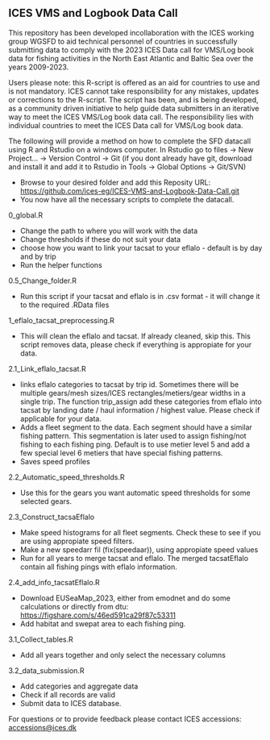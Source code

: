 ## ICES VMS and Logbook Data Call
This repository has been developed incollaboration with the ICES working group WGSFD to aid technical personnel of countries in successfully submitting data to comply with the 2023 ICES Data call for VMS/Log book data for fishing activities in the North East Atlantic and Baltic Sea over the years 2009-2023.

Users please note: this R-script is offered as an aid for countries to use and is not mandatory. ICES cannot take responsibility for any mistakes, updates or corrections to the R-script. The script has been, and is being developed, as a community driven initiative to help guide data submitters in an iterative way to meet the ICES VMS/Log book data call. The responsibility lies with individual countries to meet the ICES Data call for VMS/Log book data.

The following will provide a method on how to complete the SFD datacall using R and Rstudio on a windows computer.
In Rstudio go to files -> New Project... -> Version Control -> Git (if you dont already have git, download and install it and add it to Rstudio in Tools -> Global Options -> Git/SVN)
- Browse to your desired folder and add this Reposity URL: https://github.com/ices-eg/ICES-VMS-and-Logbook-Data-Call.git
- You now have all the necessary scripts to complete the datacall.

0_global.R
- Change the path to where you will work with the data
- Change thresholds if these do not suit your data
- choose how you want to link your tacsat to your eflalo - default is by day and by trip
- Run the helper functions

0.5_Change_folder.R
- Run this script if your tacsat and eflalo is in .csv format - it will change it to the required .RData files

1_eflalo_tacsat_preprocessing.R
- This will clean the eflalo and tacsat. If already cleaned, skip this. This script removes data, please check if everything is appropiate for your data.

2.1_Link_eflalo_tacsat.R
-   links eflalo categories to tacsat by trip id. Sometimes there will be multiple gears/mesh sizes/ICES rectangles/metiers/gear widths in a single trip. The function trip_assign add these categories from eflalo into tacsat by landing date / haul information / highest value. Please check if applicable for your data.
-   Adds a fleet segment to the data. Each segment should have a similar fishing pattern. This segmentation is later used to assign fishing/not fishing to each fishing ping. Default is to use metier level 5 and add a few special level 6 metiers that have special fishing patterns.
-   Saves speed profiles

2.2_Automatic_speed_thresholds.R
- Use this for the gears you want automatic speed thresholds for some selected gears. 

2.3_Construct_tacsaEflalo
- Make speed histograms for all fleet segments. Check these to see if you are using appropiate speed filters.
- Make a new speedarr fil (fix(speedaar)), using appropiate speed values
- Run for all years to merge tacsat and eflalo. The merged tacsatEflalo contain all fishing pings with eflalo information. 

2.4_add_info_tacsatEflalo.R
- Download EUSeaMap_2023, either from emodnet and do some calculations or directly from dtu: https://figshare.com/s/46ed591ca29f87c53311 
- Add habitat and swepat area to each fishing ping. 

3.1_Collect_tables.R
- Add all years together and only select the necessary columns

3.2_data_submission.R
- Add categories and aggregate data
- Check if all records are valid
- Submit data to ICES database. 


For questions or to provide feedback please contact ICES accessions: accessions@ices.dk
